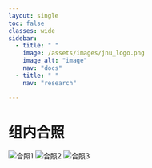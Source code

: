 ```yaml
---
layout: single
toc: false
classes: wide
sidebar:
  - title: " "
    image: /assets/images/jnu_logo.png
    image_alt: "image"
    nav: "docs"
  - title: " "
    nav: "research"

---
```


# 组内合照
![合照1](./assets/images/all-1.jpg)
![合照2](./assets/images/all-2.jpg)
![合照3](./assets/images/all-3.jpg)